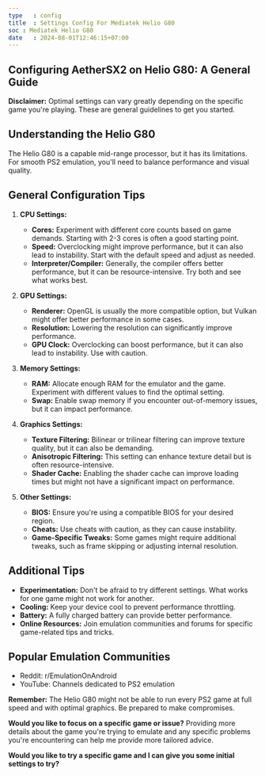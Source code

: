 ```yaml
---
type   : config
title  : Settings Config For Mediatek Helio G80
soc : Mediatek Helio G80
date   : 2024-08-01T12:46:15+07:00
---
```


## Configuring AetherSX2 on Helio G80: A General Guide

**Disclaimer:** Optimal settings can vary greatly depending on the specific game you're playing. These are general guidelines to get you started.

## Understanding the Helio G80
The Helio G80 is a capable mid-range processor, but it has its limitations. For smooth PS2 emulation, you'll need to balance performance and visual quality.

## General Configuration Tips
1. **CPU Settings:**
   * **Cores:** Experiment with different core counts based on game demands. Starting with 2-3 cores is often a good starting point.
   * **Speed:** Overclocking might improve performance, but it can also lead to instability. Start with the default speed and adjust as needed.
   * **Interpreter/Compiler:** Generally, the compiler offers better performance, but it can be resource-intensive. Try both and see what works best.

2. **GPU Settings:**
   * **Renderer:** OpenGL is usually the more compatible option, but Vulkan might offer better performance in some cases.
   * **Resolution:** Lowering the resolution can significantly improve performance.
   * **GPU Clock:** Overclocking can boost performance, but it can also lead to instability. Use with caution.

3. **Memory Settings:**
   * **RAM:** Allocate enough RAM for the emulator and the game. Experiment with different values to find the optimal setting.
   * **Swap:** Enable swap memory if you encounter out-of-memory issues, but it can impact performance.

4. **Graphics Settings:**
   * **Texture Filtering:** Bilinear or trilinear filtering can improve texture quality, but it can also be demanding.
   * **Anisotropic Filtering:** This setting can enhance texture detail but is often resource-intensive.
   * **Shader Cache:** Enabling the shader cache can improve loading times but might not have a significant impact on performance.

5. **Other Settings:**
   * **BIOS:** Ensure you're using a compatible BIOS for your desired region.
   * **Cheats:** Use cheats with caution, as they can cause instability.
   * **Game-Specific Tweaks:** Some games might require additional tweaks, such as frame skipping or adjusting internal resolution.

## Additional Tips
* **Experimentation:** Don't be afraid to try different settings. What works for one game might not work for another.
* **Cooling:** Keep your device cool to prevent performance throttling.
* **Battery:** A fully charged battery can provide better performance.
* **Online Resources:** Join emulation communities and forums for specific game-related tips and tricks.

## Popular Emulation Communities
* Reddit: r/EmulationOnAndroid
* YouTube: Channels dedicated to PS2 emulation

**Remember:** The Helio G80 might not be able to run every PS2 game at full speed and with optimal graphics. Be prepared to make compromises.

**Would you like to focus on a specific game or issue?** Providing more details about the game you're trying to emulate and any specific problems you're encountering can help me provide more tailored advice.
 
**Would you like to try a specific game and I can give you some initial settings to try?**
